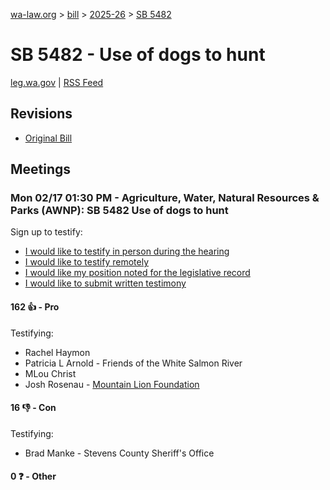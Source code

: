 [wa-law.org](/) > [bill](/bill/) > [2025-26](/bill/2025-26/) > [SB 5482](/bill/2025-26/sb/5482/)

# SB 5482 - Use of dogs to hunt
[leg.wa.gov](https://app.leg.wa.gov/billsummary?BillNumber=5482&Year=2025&Initiative=false) | [RSS Feed](./rss.xml)

## Revisions
* [Original Bill](1/)

## Meetings
### Mon 02/17 01:30 PM - Agriculture, Water, Natural Resources & Parks (AWNP): SB 5482 Use of dogs to hunt
Sign up to testify:
* [I would like to testify in person during the hearing](https://app.leg.wa.gov/csi/Testifier/Add?chamber=House&mId=32865&aId=164226&caId=25816&tId=1)
* [I would like to testify remotely](https://app.leg.wa.gov/csi/Testifier/Add?chamber=House&mId=32865&aId=164226&caId=25816&tId=2)
* [I would like my position noted for the legislative record](https://app.leg.wa.gov/csi/Testifier/Add?chamber=House&mId=32865&aId=164226&caId=25816&tId=3)
* [I would like to submit written testimony](https://app.leg.wa.gov/csi/Testifier/Add?chamber=House&mId=32865&aId=164226&caId=25816&tId=4)

#### 162 👍 - Pro
Testifying:
* Rachel Haymon
* Patricia L Arnold - Friends of the White Salmon River
* MLou Christ
* Josh Rosenau - [Mountain Lion Foundation](/org/mountain_lion_foundation/)

#### 16 👎 - Con
Testifying:
* Brad Manke - Stevens County Sheriff's Office

#### 0 ❓ - Other
